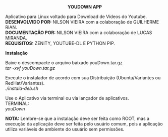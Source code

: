 <center><b>YOUDOWN APP</b></center>

Aplicativo para Linux voltado para Download de Vídeos do Youtube.<br/>
<b>DESENVOLVIDO POR: </b> NILSON VIEIRA com a colaboração de GUILHERME RIAN.<br/>
<b>DOCUMENTAÇÃO POR: </b> NILSON VIEIRA com a colaboração de LUCAS MIRANDA.<br/>
<b>REQUISITOS:</b> ZENITY, YOUTUBE-DL E PYTHON PIP.<br/>

<b>Instalação</b>

Baixe o descompacte o arquivo baixado youDown.tar.gz<br/>
<i>tar -xvf youDown.tar.gz</i>

Execute o instalador de acordo com sua Distribuição (Ubuntu/Variantes ou RedHat/Variantes).<br/>
<i>./instala-deb.sh</i>

Use o Aplicativo via terminal ou via lançador de aplicativos.<br/>
TERMINAL:<br/>
<i>youDown</i>

<b>NOTA:</b> Lembre-se que a instalação deve ser feita como ROOT, mas a execução da aplicação deve ser feita pelo usuário comum, pois a aplicação utiliza variáveis de ambiente do usuário sem permissões.

